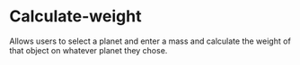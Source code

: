 # Calculate-weight
Allows users to select a planet and enter a mass and calculate the weight of that object on whatever planet they chose. 
